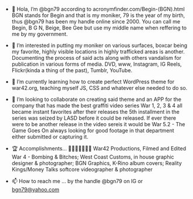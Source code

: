 - 👋 Hola, I’m @bgn79 according to acronymfinder.com/Begin-(BGN).html BGN stands for Begin and that is my moniker, 79 is the year of my birth, thus @bgn79 has been my handle online since 2000. You can call me Begin, B G N, Beige, Bee Gee but use my middle name when reffering to me by my government.
- 👀 I’m interested in putting my moniker on various surfaces, boxcar being my favorite, highly visible locations in highly trafficked areas is another. Documenting the process of said acts along with others vandalism for publication in various forms of media. DVD, www, Instagram, IG Reels, Flickr(kinda a thing of the past), Tumblr, YouTube. 
- 🌱 I’m currently learning how to create perfect WordPress theme for war42.org, teaching myself JS, CSS and whatever else needed to do so.
- 💞️ I’m looking to collaborate on creating said theme and an APP for the company that has made the best graffiti video series War 1, 2, 3 & 4 all became instant favorites after their releases the 5th installment in the series was seized by LASD before it could be released. If ever there  were to be another release in the  video sereis it would be War 5.2 - The Game Goes On always looking for good footage in that department either submitted or capturing it.
- 🏆 Accomplishments...  🎥📀📸👨‍💻🚙🍑 War42 Productions, Filmed and Edited War 4 - Bombing & Bitches; West Coast Customs, in house graphic designer & photographer; BGN Graphics, K-Rino album covers; Reality Kings/Money Talks softcore videographer & photographer 

-  📫 How to reach me ... by the handle @bgn79 on IG or bgn79@yahoo.com


<!---
bgn79/bgn79 is a ✨ special ✨ repository because its `README.md` (this file) appears on your GitHub profile.
You can click the Preview link to take a look at your changes.
--->
